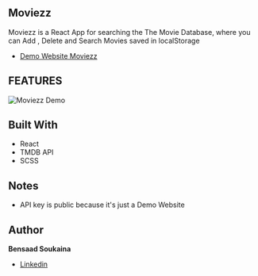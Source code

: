 ## Moviezz

Moviezz is a React App for searching the The Movie Database, where you can Add , Delete and Search Movies saved in localStorage

- [Demo Website Moviezz](https://moviezz.netlify.app/)

## FEATURES


![Moviezz Demo](./public/movieezz.gif)




## Built With

- React
- TMDB API
- SCSS


## Notes

- API key is public because it's just a Demo Website



## Author

**Bensaad Soukaina**

- [Linkedin](https://www.linkedin.com/in/soukaina-bensaad/ "Linkedin")
